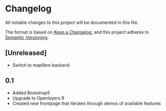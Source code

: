 # Changelog

All notable changes to this project will be documented in this file.

The format is based on [Keep a Changelog](https://keepachangelog.com/en/1.1.0/),
and this project adheres to [Semantic Versioning](https://semver.org/spec/v2.0.0.html).

## [Unreleased]

* Switch to maplibre backend

## 0.1

* Added Bootstrap5
* Upgrade to Openlayers 9
* Created new frontpage that iterates through demos of available features



